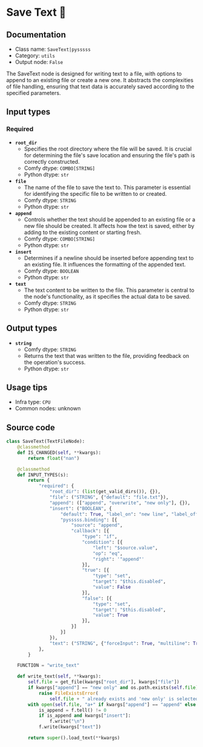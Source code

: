 # Save Text 🐍
## Documentation
- Class name: `SaveText|pysssss`
- Category: `utils`
- Output node: `False`

The SaveText node is designed for writing text to a file, with options to append to an existing file or create a new one. It abstracts the complexities of file handling, ensuring that text data is accurately saved according to the specified parameters.
## Input types
### Required
- **`root_dir`**
    - Specifies the root directory where the file will be saved. It is crucial for determining the file's save location and ensuring the file's path is correctly constructed.
    - Comfy dtype: `COMBO[STRING]`
    - Python dtype: `str`
- **`file`**
    - The name of the file to save the text to. This parameter is essential for identifying the specific file to be written to or created.
    - Comfy dtype: `STRING`
    - Python dtype: `str`
- **`append`**
    - Controls whether the text should be appended to an existing file or a new file should be created. It affects how the text is saved, either by adding to the existing content or starting fresh.
    - Comfy dtype: `COMBO[STRING]`
    - Python dtype: `str`
- **`insert`**
    - Determines if a newline should be inserted before appending text to an existing file. It influences the formatting of the appended text.
    - Comfy dtype: `BOOLEAN`
    - Python dtype: `str`
- **`text`**
    - The text content to be written to the file. This parameter is central to the node's functionality, as it specifies the actual data to be saved.
    - Comfy dtype: `STRING`
    - Python dtype: `str`
## Output types
- **`string`**
    - Comfy dtype: `STRING`
    - Returns the text that was written to the file, providing feedback on the operation's success.
    - Python dtype: `str`
## Usage tips
- Infra type: `CPU`
- Common nodes: unknown


## Source code
```python
class SaveText(TextFileNode):
    @classmethod
    def IS_CHANGED(self, **kwargs):
        return float("nan")

    @classmethod
    def INPUT_TYPES(s):
        return {
            "required": {
                "root_dir": (list(get_valid_dirs()), {}),
                "file": ("STRING", {"default": "file.txt"}),
                "append": (["append", "overwrite", "new only"], {}),
                "insert": ("BOOLEAN", {
                    "default": True, "label_on": "new line", "label_off": "none",
                    "pysssss.binding": [{
                        "source": "append",
                        "callback": [{
                            "type": "if",
                            "condition": [{
                                "left": "$source.value",
                                "op": "eq",
                                "right": '"append"'
                            }],
                            "true": [{
                                "type": "set",
                                "target": "$this.disabled",
                                "value": False
                            }],
                            "false": [{
                                "type": "set",
                                "target": "$this.disabled",
                                "value": True
                            }],
                        }]
                    }]
                }),
                "text": ("STRING", {"forceInput": True, "multiline": True})
            },
        }

    FUNCTION = "write_text"

    def write_text(self, **kwargs):
        self.file = get_file(kwargs["root_dir"], kwargs["file"])
        if kwargs["append"] == "new only" and os.path.exists(self.file):
            raise FileExistsError(
                self.file + " already exists and 'new only' is selected.")
        with open(self.file, "a+" if kwargs["append"] == "append" else "w") as f:
            is_append = f.tell() != 0
            if is_append and kwargs["insert"]:
                f.write("\n")
            f.write(kwargs["text"])

        return super().load_text(**kwargs)

```
